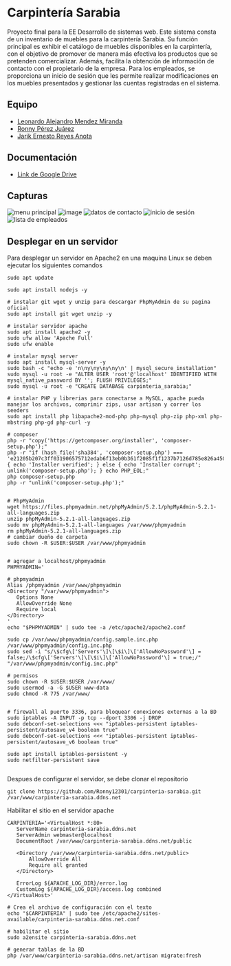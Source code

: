 # Carpintería Sarabia

Proyecto final para la EE Desarrollo de sistemas web.
Este sistema consta de un inventario de muebles para la carpintería Sarabia. Su función principal es exhibir el catálogo de muebles disponibles en la carpintería, con el objetivo de promover de manera más efectiva los productos que se pretenden comercializar. Además, facilita la obtención de información de contacto con el propietario de la empresa. Para los empleados, se proporciona un inicio de sesión que les permite realizar modificaciones en los muebles presentados y gestionar las cuentas registradas en el sistema.

## Equipo
- <a href="https://github.com/LeoMe34">Leonardo Alejandro Mendez Miranda</a> 
- <a href="https://github.com/Ronny12301">Ronny Pérez Juárez </a>
- <a href="https://github.com/JarikAnota">Jarik Ernesto Reyes Anota</a>

## Documentación
- <a href="https://docs.google.com/document/d/1S_1tJ4ldyJcTt_EZMbKfYPTDRYoHf7-WRIwUyohMjJY/edit?usp=sharing">Link de Google Drive</a>

## Capturas
![menu principal](https://github.com/Ronny12301/carpinteria-sarabia/assets/100802754/c42a91b1-9d92-4cab-9ef7-288844e75104)
![image](https://github.com/Ronny12301/carpinteria-sarabia/assets/100802754/5602257a-4c20-45aa-b9b5-5da61538368b)
![datos de contacto](https://github.com/Ronny12301/carpinteria-sarabia/assets/100802754/f78d0391-69cc-4e3b-b0e5-c5ef9e69e855)
![inicio de sesión](https://github.com/Ronny12301/carpinteria-sarabia/assets/100802754/317f11fc-b2ba-40f3-96dd-3737dc5fa948)
![lista de empleados](https://github.com/Ronny12301/carpinteria-sarabia/assets/100802754/46f2740b-094f-41ee-ba7c-05bd60e1a546)

## Desplegar en un servidor 

Para desplegar un servidor en Apache2 en una maquina Linux se deben ejecutar los siguientes comandos

```
sudo apt update

sudo apt install nodejs -y

# instalar git wget y unzip para descargar PhpMyAdmin de su pagina oficial
sudo apt install git wget unzip -y

# instalar servidor apache
sudo apt install apache2 -y
sudo ufw allow 'Apache Full'
sudo ufw enable

# instalar mysql server
sudo apt install mysql-server -y
sudo bash -c "echo -e 'n\ny\ny\ny\ny\n' | mysql_secure_installation"
sudo mysql -u root -e "ALTER USER 'root'@'localhost' IDENTIFIED WITH mysql_native_password BY ''; FLUSH PRIVILEGES;"
sudo mysql -u root -e "CREATE DATABASE carpinteria_sarabia;"

# instalar PHP y librerias para conectarse a MySQL, apache pueda manejar los archivos, comprimir zips, usar artisan y correr los seeders
sudo apt install php libapache2-mod-php php-mysql php-zip php-xml php-mbstring php-gd php-curl -y

# composer
php -r "copy('https://getcomposer.org/installer', 'composer-setup.php');"
php -r "if (hash_file('sha384', 'composer-setup.php') === 'e21205b207c3ff031906575712edab6f13eb0b361f2085f1f1237b7126d785e826a450292b6cfd1d64d92e6563bbde02') { echo 'Installer verified'; } else { echo 'Installer corrupt'; unlink('composer-setup.php'); } echo PHP_EOL;"
php composer-setup.php
php -r "unlink('composer-setup.php');"


# PhpMyAdmin
wget https://files.phpmyadmin.net/phpMyAdmin/5.2.1/phpMyAdmin-5.2.1-all-languages.zip
unzip phpMyAdmin-5.2.1-all-languages.zip
sudo mv phpMyAdmin-5.2.1-all-languages /var/www/phpmyadmin
rm phpMyAdmin-5.2.1-all-languages.zip
# cambiar dueño de carpeta
sudo chown -R $USER:$USER /var/www/phpmyadmin


# agregar a localhost/phpmyadmin
PHPMYADMIN='

# phpmyadmin
Alias /phpmyadmin /var/www/phpmyadmin
<Directory "/var/www/phpmyadmin">
   Options None
   AllowOverride None
   Require local
</Directory>
'
echo "$PHPMYADMIN" | sudo tee -a /etc/apache2/apache2.conf

sudo cp /var/www/phpmyadmin/config.sample.inc.php /var/www/phpmyadmin/config.inc.php
sudo sed -i "s/\$cfg\['Servers'\]\[\$i\]\['AllowNoPassword'\] = false;/\$cfg\['Servers'\]\[\$i\]\['AllowNoPassword'\] = true;/" "/var/www/phpmyadmin/config.inc.php"

# permisos
sudo chown -R $USER:$USER /var/www/
sudo usermod -a -G $USER www-data
sudo chmod -R 775 /var/www/


# firewall al puerto 3336, para bloquear conexiones externas a la BD
sudo iptables -A INPUT -p tcp --dport 3306 -j DROP
sudo debconf-set-selections <<< "iptables-persistent iptables-persistent/autosave_v4 boolean true"
sudo debconf-set-selections <<< "iptables-persistent iptables-persistent/autosave_v6 boolean true"

sudo apt install iptables-persistent -y
sudo netfilter-persistent save


```

Despues de configurar el servidor, se debe clonar el repositorio

```
git clone https://github.com/Ronny12301/carpinteria-sarabia.git /var/www/carpinteria-sarabia.ddns.net
```

Habilitar el sitio en el servidor apache
```
CARPINTERIA='<VirtualHost *:80>
   ServerName carpinteria-sarabia.ddns.net
   ServerAdmin webmaster@localhost
   DocumentRoot /var/www/carpinteria-sarabia.ddns.net/public
   
   <Directory /var/www/carpinteria-sarabia.ddns.net/public>
       AllowOverride All
       Require all granted
   </Directory>
   
   ErrorLog ${APACHE_LOG_DIR}/error.log
   CustomLog ${APACHE_LOG_DIR}/access.log combined
</VirtualHost>'

# Crea el archivo de configuración con el texto
echo "$CARPINTERIA" | sudo tee /etc/apache2/sites-available/carpinteria-sarabia.ddns.net.conf

# habilitar el sitio
sudo a2ensite carpinteria-sarabia.ddns.net

# generar tablas de la BD
php /var/www/carpinteria-sarabia.ddns.net/artisan migrate:fresh


```
